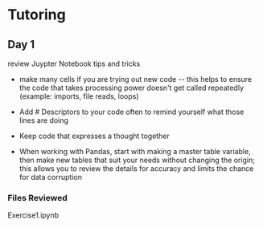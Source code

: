 # Tutoring

## Day 1 
review Juypter Notebook tips and tricks
- make many cells if you are trying out new code
-- this helps to ensure the code that takes processing power doesn't get called repeatedly (example: imports, file reads, loops)

- Add # Descriptors to your code often to remind yourself what those lines are doing
- Keep code that expresses a thought together 

- When working with Pandas, start with making a master table variable, then make new tables that suit your needs without changing the origin; this allows you to review the details for accuracy and limits the chance for data corruption

### Files Reviewed
Exercise1.ipynb
